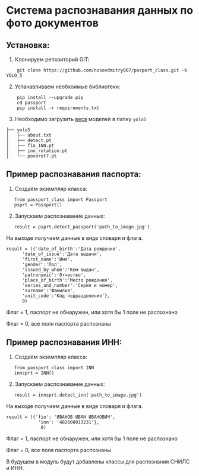 # Система распознавания данных по фото документов

## Установка:

1. Клонируем репозиторий GIT:
```
    git clone https://github.com/nosovdmitry007/pasport_class.git -b YOLO_5
```
2. Устанавливаем необхоимые библиотеки:
```
    pip install --upgrade pip
    cd passport
    pip install -r requirements.txt
```
3. Необходимо загрузить [веса](https://disk.yandex.ru/d/phAGUf4b2XIEsw) моделей в папку `yolo5`
```
├── yolo5 
│   ├── about.txt
│   ├── detect.pt
│   ├── fio_INN.pt
│   ├── inn_rotation.pt
│   └── povorot7.pt
```
## Пример распознавания паспорта:
1. Создаём экземпляр класса:
```
   from passport_class import Passport
   psprt = Passport()
```
2. Запускаем распознавание данных:
```
   result = psprt.detect_passport('path_to_image.jpg')
```

На выходе получаем данные в виде словаря и флага.

```
result = ({'date_of_birth':'Дата рождения',
      'date_of_issue':'Дата выдачи',
      'first_name':'Имя',
      'gender':'Пол',
      'issued_by_whom':'Кем выдан',
      'patronymic':'Отчество',
      'place_of_birth':'Место рождения',
      'series_and_number':'Серия и номер',
      'surname':'Фамилия',
      'unit_code':'Код подразделения'},
      0)
```
Флаг = 1, паспорт не обнаружен, или хотя бы 1 поле не распознано

Флаг = 0, все поля паспорта распознаны 

## Пример распознавания ИНН:
1. Создаём экземпляр класса:
```
   from passport_class import INN
   innsprt = INN()
```
2. Запускаем распознавание данных:
```
   result = innsprt.detect_inn('path_to_image.jpg')
```

На выходе получаем данные в виде словаря и флага.

```
result = ({'fio': 'ИВАНОВ ИВАН ИВАНОВИЧ', 
            'inn': '482608013231'},
             0)
```
Флаг = 1, паспорт не обнаружен, или хотя бы 1 поле не распознано

Флаг = 0, все поля паспорта распознаны 


В будущем в модуль будут добавлены классы для распознания СНИЛС и ИНН.


